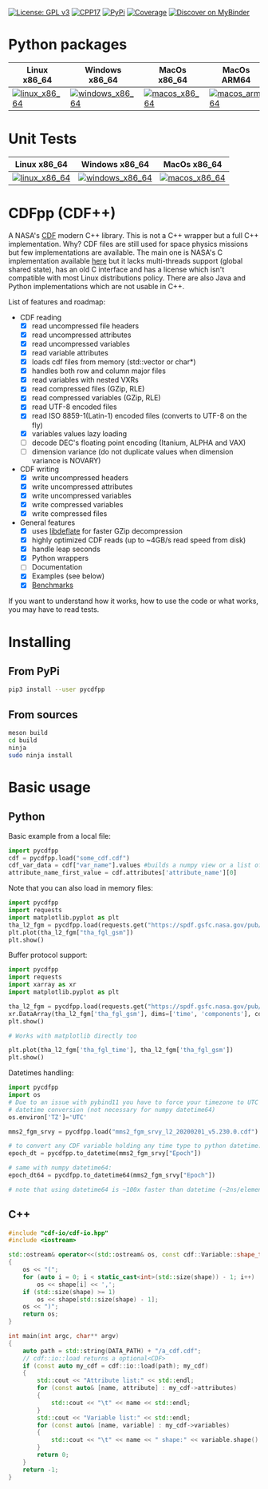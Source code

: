 [![License: GPL v3](https://img.shields.io/badge/License-GPLv3-blue.svg)](https://www.gnu.org/licenses/gpl-3.0)
[![CPP17](https://img.shields.io/badge/Language-C++17-blue.svg)]()
[![PyPi](https://img.shields.io/pypi/v/pycdfpp.svg)](https://pypi.python.org/pypi/pycdfpp)
[![Coverage](https://codecov.io/gh/SciQLop/CDFpp/coverage.svg?branch=main)](https://codecov.io/gh/SciQLop/CDFpp/branch/main)
[![Discover on MyBinder](https://mybinder.org/badge_logo.svg)](https://mybinder.org/v2/gh/SciQLop/CDFpp/main?labpath=examples/notebooks)

# Python packages

| Linux x86_64 | Windows x86_64  | MacOs x86_64  | MacOs ARM64  |
| --- | --- | --- | --- |
| [![linux_x86_64][1]][2] | [![windows_x86_64][3]][4] | [![macos_x86_64][5]][6] | [![macos_arm64][7]][8] |

[1]: https://github.com/SciQLop/CDFpp/actions/workflows/CI.yml/badge.svg?event=release
[2]: https://github.com/SciQLop/CDFpp/actions/workflows/CI.yml
[3]: https://github.com/SciQLop/CDFpp/actions/workflows/CI.yml/badge.svg?event=release
[4]: https://github.com/SciQLop/CDFpp/actions/workflows/CI.yml
[5]: https://github.com/SciQLop/CDFpp/actions/workflows/CI.yml/badge.svg?event=release
[6]: https://github.com/SciQLop/CDFpp/actions/workflows/CI.yml
[7]: https://api.cirrus-ci.com/github/SciQLop/CDFpp.svg
[8]: https://cirrus-ci.com/github/SciQLop/CDFpp


# Unit Tests

| Linux x86_64  | Windows x86_64 | MacOs x86_64  |
| --- | --- | --- |
| [![linux_x86_64][9]][10] | [![windows_x86_64][11]][12] | [![macos_x86_64][13]][14] |

[9]: https://github.com/SciQLop/CDFpp/actions/workflows/CI.yml/badge.svg?event=push
[10]: https://github.com/SciQLop/CDFpp/actions/workflows/CI.yml
[11]: https://github.com/SciQLop/CDFpp/actions/workflows/CI.yml/badge.svg?event=push
[12]: https://github.com/SciQLop/CDFpp/actions/workflows/CI.yml
[13]: https://github.com/SciQLop/CDFpp/actions/workflows/CI.yml/badge.svg?event=push
[14]: https://github.com/SciQLop/CDFpp/actions/workflows/CI.yml


# CDFpp (CDF++)
A NASA's [CDF](https://cdf.gsfc.nasa.gov/) modern C++ library. 
This is not a C++ wrapper but a full C++ implementation.
Why? CDF files are still used for space physics missions but few implementations are available.
The main one is NASA's C implementation available [here](https://cdf.gsfc.nasa.gov/) but it lacks multi-threads support (global shared state), has an old C interface and has a license which isn't compatible with most Linux distributions policy.
There are also Java and Python implementations which are not usable in C++.

List of features and roadmap:

- CDF reading
    - [x] read uncompressed file headers
    - [x] read uncompressed attributes
    - [x] read uncompressed variables
    - [x] read variable attributes
    - [x] loads cdf files from memory (std::vector<char> or char*)
    - [x] handles both row and column major files
    - [x] read variables with nested VXRs
    - [x] read compressed files (GZip, RLE)
    - [x] read compressed variables (GZip, RLE)
    - [x] read UTF-8 encoded files
    - [x] read ISO 8859-1(Latin-1) encoded files (converts to UTF-8 on the fly)
    - [x] variables values lazy loading
    - [ ] decode DEC's floating point encoding (Itanium, ALPHA and VAX)
    - [ ] dimension variance (do not duplicate values when dimension variance is NOVARY)
- CDF writing
    - [x] write uncompressed headers
    - [x] write uncompressed attributes
    - [x] write uncompressed variables
    - [x] write compressed variables
    - [x] write compressed files
- General features
    - [x] uses [libdeflate](https://github.com/ebiggers/libdeflate) for faster GZip decompression
    - [x] highly optimized CDF reads (up to ~4GB/s read speed from disk)
    - [x] handle leap seconds
    - [x] Python wrappers
    - [ ] Documentation
    - [x] Examples (see below)
    - [x] [Benchmarks](https://github.com/SciQLop/CDFpp/tree/main/notebooks/benchmarks.ipynb)

If you want to understand how it works, how to use the code or what works, you may have to read tests.

# Installing

## From PyPi

```bash
pip3 install --user pycdfpp
```

## From sources

```bash
meson build
cd build
ninja
sudo ninja install
```

# Basic usage

## Python

Basic example from a local file:

```python
import pycdfpp
cdf = pycdfpp.load("some_cdf.cdf")
cdf_var_data = cdf["var_name"].values #builds a numpy view or a list of strings
attribute_name_first_value = cdf.attributes['attribute_name'][0]
```

Note that you can also load in memory files:

```python
import pycdfpp
import requests
import matplotlib.pyplot as plt
tha_l2_fgm = pycdfpp.load(requests.get("https://spdf.gsfc.nasa.gov/pub/data/themis/tha/l2/fgm/2016/tha_l2_fgm_20160101_v01.cdf").content)
plt.plot(tha_l2_fgm["tha_fgl_gsm"])
plt.show()
```

Buffer protocol support:

```python
import pycdfpp
import requests
import xarray as xr
import matplotlib.pyplot as plt

tha_l2_fgm = pycdfpp.load(requests.get("https://spdf.gsfc.nasa.gov/pub/data/themis/tha/l2/fgm/2016/tha_l2_fgm_20160101_v01.cdf").content)
xr.DataArray(tha_l2_fgm['tha_fgl_gsm'], dims=['time', 'components'], coords={'time':tha_l2_fgm['tha_fgl_time'].values, 'components':['x', 'y', 'z']}).plot.line(x='time')
plt.show()

# Works with matplotlib directly too

plt.plot(tha_l2_fgm['tha_fgl_time'], tha_l2_fgm['tha_fgl_gsm'])
plt.show()

```

Datetimes handling:

```python
import pycdfpp
import os
# Due to an issue with pybind11 you have to force your timezone to UTC for 
# datetime conversion (not necessary for numpy datetime64)
os.environ['TZ']='UTC'

mms2_fgm_srvy = pycdfpp.load("mms2_fgm_srvy_l2_20200201_v5.230.0.cdf")

# to convert any CDF variable holding any time type to python datetime:
epoch_dt = pycdfpp.to_datetime(mms2_fgm_srvy["Epoch"])

# same with numpy datetime64:
epoch_dt64 = pycdfpp.to_datetime64(mms2_fgm_srvy["Epoch"])

# note that using datetime64 is ~100x faster than datetime (~2ns/element on an average laptop)

```


## C++
```cpp
#include "cdf-io/cdf-io.hpp"
#include <iostream>

std::ostream& operator<<(std::ostream& os, const cdf::Variable::shape_t& shape)
{
    os << "(";
    for (auto i = 0; i < static_cast<int>(std::size(shape)) - 1; i++)
        os << shape[i] << ',';
    if (std::size(shape) >= 1)
        os << shape[std::size(shape) - 1];
    os << ")";
    return os;
}

int main(int argc, char** argv)
{
    auto path = std::string(DATA_PATH) + "/a_cdf.cdf";
    // cdf::io::load returns a optional<CDF>
    if (const auto my_cdf = cdf::io::load(path); my_cdf)
    {
        std::cout << "Attribute list:" << std::endl;
        for (const auto& [name, attribute] : my_cdf->attributes)
        {
            std::cout << "\t" << name << std::endl;
        }
        std::cout << "Variable list:" << std::endl;
        for (const auto& [name, variable] : my_cdf->variables)
        {
            std::cout << "\t" << name << " shape:" << variable.shape() << std::endl;
        }
        return 0;
    }
    return -1;
}
```
